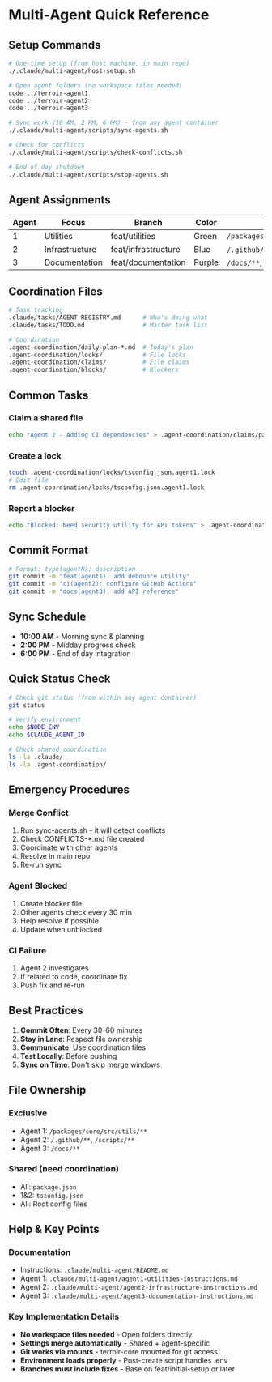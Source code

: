 # Multi-Agent Quick Reference

## Setup Commands

```bash
# One-time setup (from host machine, in main repo)
./.claude/multi-agent/host-setup.sh

# Open agent folders (no workspace files needed)
code ../terroir-agent1
code ../terroir-agent2
code ../terroir-agent3

# Sync work (10 AM, 2 PM, 6 PM) - from any agent container
./.claude/multi-agent/scripts/sync-agents.sh

# Check for conflicts
./.claude/multi-agent/scripts/check-conflicts.sh

# End of day shutdown
./.claude/multi-agent/scripts/stop-agents.sh
```

## Agent Assignments

| Agent | Focus | Branch | Color | Key Files |
|-------|-------|--------|-------|-----------|
| 1 | Utilities | feat/utilities | Green | `/packages/core/src/utils/**` |
| 2 | Infrastructure | feat/infrastructure | Blue | `/.github/**`, `/scripts/**` |
| 3 | Documentation | feat/documentation | Purple | `/docs/**`, `**/*.md` |

## Coordination Files

```bash
# Task tracking
.claude/tasks/AGENT-REGISTRY.md      # Who's doing what
.claude/tasks/TODO.md                # Master task list

# Coordination
.agent-coordination/daily-plan-*.md  # Today's plan
.agent-coordination/locks/           # File locks
.agent-coordination/claims/          # File claims
.agent-coordination/blocks/          # Blockers
```

## Common Tasks

### Claim a shared file
```bash
echo "Agent 2 - Adding CI dependencies" > .agent-coordination/claims/package.json.agent2
```

### Create a lock
```bash
touch .agent-coordination/locks/tsconfig.json.agent1.lock
# Edit file
rm .agent-coordination/locks/tsconfig.json.agent1.lock
```

### Report a blocker
```bash
echo "Blocked: Need security utility for API tokens" > .agent-coordination/blocks/agent3-$(date +%s).md
```

## Commit Format

```bash
# Format: type(agentN): description
git commit -m "feat(agent1): add debounce utility"
git commit -m "ci(agent2): configure GitHub Actions"
git commit -m "docs(agent3): add API reference"
```

## Sync Schedule

- **10:00 AM** - Morning sync & planning
- **2:00 PM** - Midday progress check
- **6:00 PM** - End of day integration

## Quick Status Check

```bash
# Check git status (from within any agent container)
git status

# Verify environment
echo $NODE_ENV
echo $CLAUDE_AGENT_ID

# Check shared coordination
ls -la .claude/
ls -la .agent-coordination/
```

## Emergency Procedures

### Merge Conflict
1. Run sync-agents.sh - it will detect conflicts
2. Check CONFLICTS-*.md file created
3. Coordinate with other agents
4. Resolve in main repo
5. Re-run sync

### Agent Blocked
1. Create blocker file
2. Other agents check every 30 min
3. Help resolve if possible
4. Update when unblocked

### CI Failure
1. Agent 2 investigates
2. If related to code, coordinate fix
3. Push fix and re-run

## Best Practices

1. **Commit Often**: Every 30-60 minutes
2. **Stay in Lane**: Respect file ownership
3. **Communicate**: Use coordination files
4. **Test Locally**: Before pushing
5. **Sync on Time**: Don't skip merge windows

## File Ownership

### Exclusive
- Agent 1: `/packages/core/src/utils/**`
- Agent 2: `/.github/**`, `/scripts/**`  
- Agent 3: `/docs/**`

### Shared (need coordination)
- All: `package.json`
- 1&2: `tsconfig.json`
- All: Root config files

## Help & Key Points

### Documentation
- Instructions: `.claude/multi-agent/README.md`
- Agent 1: `.claude/multi-agent/agent1-utilities-instructions.md`
- Agent 2: `.claude/multi-agent/agent2-infrastructure-instructions.md`
- Agent 3: `.claude/multi-agent/agent3-documentation-instructions.md`

### Key Implementation Details
- **No workspace files needed** - Open folders directly
- **Settings merge automatically** - Shared + agent-specific
- **Git works via mounts** - terroir-core mounted for git access
- **Environment loads properly** - Post-create script handles .env
- **Branches must include fixes** - Base on feat/initial-setup or later